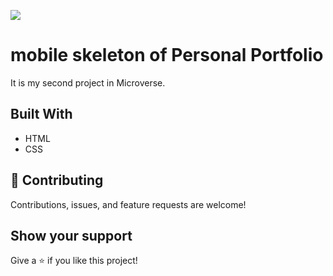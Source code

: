 ![](https://img.shields.io/badge/Microverse-blueviolet)

# mobile skeleton of Personal Portfolio

It is my second project in Microverse.


## Built With

- HTML
- CSS

## 🤝 Contributing

Contributions, issues, and feature requests are welcome!

## Show your support

Give a ⭐️ if you like this project!
